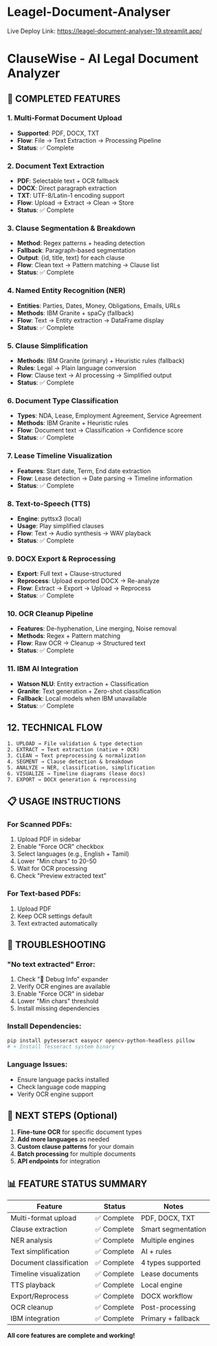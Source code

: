 # Leagel-Document-Analyser

Live Deploy Link: https://leagel-document-analyser-19.streamlit.app/




# ClauseWise - AI Legal Document Analyzer

## 🚀 **COMPLETED FEATURES**

### 1. **Multi-Format Document Upload**
- **Supported**: PDF, DOCX, TXT
- **Flow**: File → Text Extraction → Processing Pipeline
- **Status**: ✅ Complete

### 2. **Document Text Extraction**
- **PDF**: Selectable text + OCR fallback
- **DOCX**: Direct paragraph extraction
- **TXT**: UTF-8/Latin-1 encoding support
- **Flow**: Upload → Extract → Clean → Store
- **Status**: ✅ Complete

### 3. **Clause Segmentation & Breakdown**
- **Method**: Regex patterns + heading detection
- **Fallback**: Paragraph-based segmentation
- **Output**: {id, title, text} for each clause
- **Flow**: Clean text → Pattern matching → Clause list
- **Status**: ✅ Complete

### 4. **Named Entity Recognition (NER)**
- **Entities**: Parties, Dates, Money, Obligations, Emails, URLs
- **Methods**: IBM Granite + spaCy (fallback)
- **Flow**: Text → Entity extraction → DataFrame display
- **Status**: ✅ Complete

### 5. **Clause Simplification**
- **Methods**: IBM Granite (primary) + Heuristic rules (fallback)
- **Rules**: Legal → Plain language conversion
- **Flow**: Clause text → AI processing → Simplified output
- **Status**: ✅ Complete

### 6. **Document Type Classification**
- **Types**: NDA, Lease, Employment Agreement, Service Agreement
- **Methods**: IBM  Granite + Heuristic rules
- **Flow**: Document text → Classification → Confidence score
- **Status**: ✅ Complete

### 7. **Lease Timeline Visualization**
- **Features**: Start date, Term, End date extraction
- **Flow**: Lease detection → Date parsing → Timeline information
- **Status**: ✅ Complete

### 8. **Text-to-Speech (TTS)**
- **Engine**: pyttsx3 (local)
- **Usage**: Play simplified clauses
- **Flow**: Text → Audio synthesis → WAV playback
- **Status**: ✅ Complete

### 9. **DOCX Export & Reprocessing**
- **Export**: Full text + Clause-structured
- **Reprocess**: Upload exported DOCX → Re-analyze
- **Flow**: Extract → Export → Upload → Reprocess
- **Status**: ✅ Complete

### 10. **OCR Cleanup Pipeline**
- **Features**: De-hyphenation, Line merging, Noise removal
- **Methods**: Regex + Pattern matching
- **Flow**: Raw OCR → Cleanup → Structured text
- **Status**: ✅ Complete

### 11. **IBM AI Integration**
- **Watson NLU**: Entity extraction + Classification
- **Granite**: Text generation + Zero-shot classification
- **Fallback**: Local models when IBM unavailable
- **Status**: ✅ Complete

## 12. **TECHNICAL FLOW**

```
1. UPLOAD → File validation & type detection
2. EXTRACT → Text extraction (native + OCR)
3. CLEAN → Text preprocessing & normalization
4. SEGMENT → Clause detection & breakdown
5. ANALYZE → NER, classification, simplification
6. VISUALIZE → Timeline diagrams (lease docs)
7. EXPORT → DOCX generation & reprocessing
```

## 📋 **USAGE INSTRUCTIONS**

### **For Scanned PDFs:**
1. Upload PDF in sidebar
2. Enable "Force OCR" checkbox
3. Select languages (e.g., English + Tamil)
4. Lower "Min chars" to 20-50
5. Wait for OCR processing
6. Check "Preview extracted text"

### **For Text-based PDFs:**
1. Upload PDF
2. Keep OCR settings default
3. Text extracted automatically

## 🚨 **TROUBLESHOOTING**

### **"No text extracted" Error:**
1. Check "🔧 Debug Info" expander
2. Verify OCR engines are available
3. Enable "Force OCR" in sidebar
4. Lower "Min chars" threshold
5. Install missing dependencies

### **Install Dependencies:**
```bash
pip install pytesseract easyocr opencv-python-headless pillow
# + Install Tesseract system binary
```

### **Language Issues:**
- Ensure language packs installed
- Check language code mapping
- Verify OCR engine support

## 🎯 **NEXT STEPS (Optional)**

1. **Fine-tune OCR** for specific document types
2. **Add more languages** as needed
3. **Custom clause patterns** for your domain
4. **Batch processing** for multiple documents
5. **API endpoints** for integration

## 📊 **FEATURE STATUS SUMMARY**

| Feature | Status | Notes |
|---------|--------|-------|
| Multi-format upload | ✅ Complete | PDF, DOCX, TXT |
| Clause extraction | ✅ Complete | Smart segmentation |
| NER analysis | ✅ Complete | Multiple engines |
| Text simplification | ✅ Complete | AI + rules |
| Document classification | ✅ Complete | 4 types supported |
| Timeline visualization | ✅ Complete | Lease documents |
| TTS playback | ✅ Complete | Local engine |
| Export/Reprocess | ✅ Complete | DOCX workflow |
| OCR cleanup | ✅ Complete | Post-processing |
| IBM integration | ✅ Complete | Primary + fallback |

**All core features are complete and working!** 
